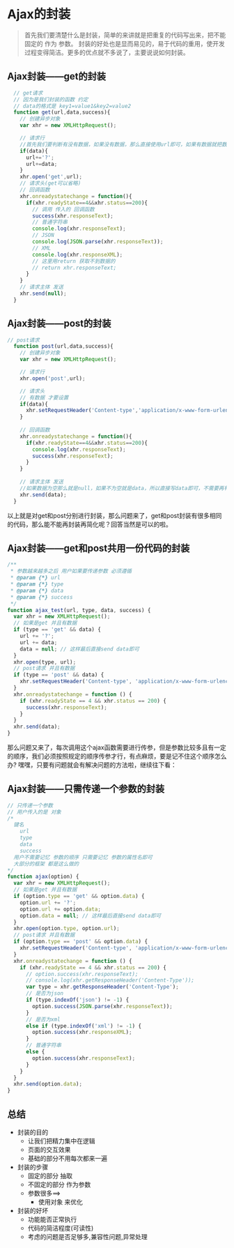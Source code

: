 # Ajax的封装

> 首先我们要清楚什么是封装，简单的来讲就是把重复的代码写出来，把不能固定的 作为 参数。
封装的好处也是显而易见的，易于代码的重用，使开发过程变得简洁。更多的优点就不多说了，主要说说如何封装。

## Ajax封装——get的封装

```js
  // get请求
  // 因为是我们封装的函数 约定
  // data的格式是 key1=value1&key2=value2 
  function get(url,data,success){
    // 创建异步对象
    var xhr = new XMLHttpRequest();

    // 请求行
    //首先我们要判断有没有数据，如果没有数据，那么直接使用url即可，如果有数据就把数据拼接到URL后面同时加一个问号
    if(data){
      url+='?';
      url+=data;
    }
    xhr.open('get',url);
    // 请求头(get可以省略)
    // 回调函数
    xhr.onreadystatechange = function(){
      if(xhr.readyState==4&&xhr.status==200){
        // 调用 传入的 回调函数
        success(xhr.responseText);
        // 普通字符串
        console.log(xhr.responseText);
        // JSON
        console.log(JSON.parse(xhr.responseText));
        // XML
        console.log(xhr.responseXML);
        // 这里用return 获取不到数据的
        // return xhr.responseText;
      }
    }
    // 请求主体 发送
    xhr.send(null);
  }
```

## Ajax封装——post的封装

```js
// post请求
  function post(url,data,success){
    // 创建异步对象
    var xhr = new XMLHttpRequest();

    // 请求行
    xhr.open('post',url);

    // 请求头
    // 有数据 才要设置
    if(data){
      xhr.setRequestHeader('Content-type','application/x-www-form-urlencoded');
    }
    
    // 回调函数
    xhr.onreadystatechange = function(){
      if(xhr.readyState==4&&xhr.status==200){
        console.log(xhr.responseText);
        success(xhr.responseText);
      }
    }
    
    // 请求主体 发送
    //如果数据为空那么就是null，如果不为空就是data，所以直接写data即可，不需要再判断
    xhr.send(data);
  }
```

以上就是对get和post分别进行封装，那么问题来了，get和post封装有很多相同的代码，那么能不能再封装再简化呢？回答当然是可以的啦。

## Ajax封装——get和post共用一份代码的封装

```js
/**
 * 参数越来越多之后 用户如果要传递参数 必须遵循
 * @param {*} url 
 * @param {*} type 
 * @param {*} data 
 * @param {*} success 
 */
function ajax_test(url, type, data, success) {
  var xhr = new XMLHttpRequest();
  // 如果是get 并且有数据
  if (type == 'get' && data) {
    url += '?';
    url += data;
    data = null; // 这样最后直接send data即可 
  }
  xhr.open(type, url);
  // post请求 并且有数据
  if (type == 'post' && data) {
    xhr.setRequestHeader('Content-type', 'application/x-www-form-urlencoded');
  }
  xhr.onreadystatechange = function () {
    if (xhr.readyState == 4 && xhr.status == 200) {
      success(xhr.responseText);
    }
  }
  xhr.send(data);
}
```

那么问题又来了，每次调用这个ajax函数需要进行传参，但是参数比较多且有一定的顺序，我们必须按照规定的顺序传参才行，有点麻烦，要是记不住这个顺序怎么办?
嘿嘿，只要有问题就会有解决问题的方法啦，继续往下看：

## Ajax封装——只需传递一个参数的封装

```js
// 只传递一个参数
// 用户传入的是 对象
/*
  键名
    url
    type
    data
    success
  用户不需要记忆 参数的顺序 只需要记忆 参数的属性名即可
  大部分的框架 都是这么做的
*/
function ajax(option) {
  var xhr = new XMLHttpRequest();
  // 如果是get 并且有数据
  if (option.type == 'get' && option.data) {
    option.url += '?';
    option.url += option.data;
    option.data = null; // 这样最后直接send data即可 
  }
  xhr.open(option.type, option.url);
  // post请求 并且有数据
  if (option.type == 'post' && option.data) {
    xhr.setRequestHeader('Content-type', 'application/x-www-form-urlencoded');
  }
  xhr.onreadystatechange = function () {
    if (xhr.readyState == 4 && xhr.status == 200) {
      // option.success(xhr.responseText);
      // console.log(xhr.getResponseHeader('Content-Type'));
      var type = xhr.getResponseHeader('Content-Type');
      // 是否为json
      if (type.indexOf('json') != -1) {
        option.success(JSON.parse(xhr.responseText));
      }
      // 是否为xml
      else if (type.indexOf('xml') != -1) {
        option.success(xhr.responseXML);
      }
      // 普通字符串
      else {
        option.success(xhr.responseText);
      }
    }
  }
  xhr.send(option.data);
}

```

## 总结


- 封装的目的
    - 让我们把精力集中在逻辑
    - 页面的交互效果
    - 基础的部分不用每次都来一遍
- 封装的步骤
    - 固定的部分 抽取
    - 不固定的部分 作为参数
    - 参数很多==>
       - 使用对象 来优化
- 封装的好坏
    - 功能能否正常执行
    - 代码的简洁程度(可读性)
    - 考虑的问题是否足够多,兼容性问题,异常处理
